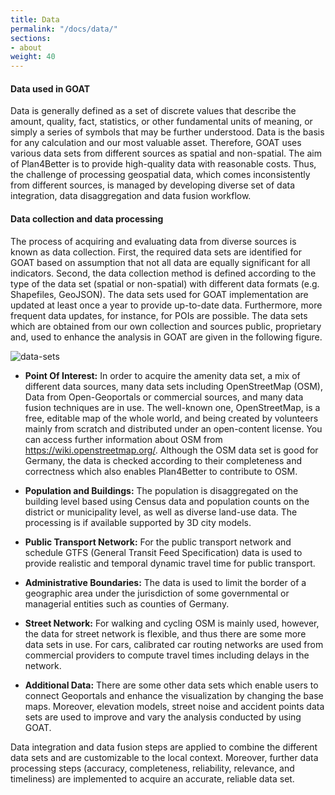 ```yaml
---
title: Data   
permalink: "/docs/data/"
sections:
- about
weight: 40
---
```


#### Data used in GOAT

Data is generally defined as a set of discrete values that describe the amount, quality, fact, statistics, or other fundamental units of meaning, or simply a series of symbols that may be further understood. Data is the basis for any calculation and our most valuable asset. Therefore, GOAT uses various data sets from different sources as spatial and non-spatial. The aim of Plan4Better is to provide high-quality data with reasonable costs. Thus, the challenge of processing geospatial data, which comes inconsistently from different sources, is managed by developing diverse set of data integration, data disaggregation and data fusion workflow.

#### Data collection and data processing

The process of acquiring and evaluating data from diverse sources is known as data collection. First, the required data sets are identified for GOAT based on assumption that not all data are equally significant for all indicators. 
Second, the data collection method is defined according to the type of the data set (spatial or non-spatial) with different data formats (e.g. Shapefiles, GeoJSON). The data sets used for GOAT implementation are updated at least once a year to provide up-to-date data. Furthermore, more frequent data updates, for instance, for POIs are possible. 
The data sets which are obtained from our own collection and sources public, proprietary and, used to enhance the analysis in GOAT are given in the following figure.

<img src="\images\docs\technical_documentation\data\data_en_cropped.webp" alt="data-sets" style="max-height:900px;"/>  

- **Point Of Interest:** In order to acquire the amenity data set, a mix of different data sources, many data sets including OpenStreetMap (OSM), Data from Open-Geoportals or commercial sources, and many data fusion techniques are in use. The well-known one, OpenStreetMap, is a free, editable map of the whole world, and being created by volunteers mainly from scratch and distributed under an open-content license. You can access further information about OSM from https://wiki.openstreetmap.org/. Although the OSM data set is good for Germany, the data is checked according to their completeness and correctness which also enables Plan4Better to contribute to OSM.

- **Population and Buildings:** The population is disaggregated on the building level based using Census data and population counts on the district or municipality level, as well as diverse land-use data. The processing is if available supported by 3D city models.

- **Public Transport Network:** For the public transport network and schedule GTFS (General Transit Feed Specification) data is used to provide realistic and temporal dynamic travel time for public transport. 

- **Administrative Boundaries:** The data is used to limit the border of a geographic area under the jurisdiction of some governmental or managerial entities such as counties of Germany.

- **Street Network:** For walking and cycling OSM is mainly used, however, the data for street network is flexible, and thus there are some more data sets in use. For cars, calibrated car routing networks are used from commercial providers to compute travel times including delays in the network.

- **Additional Data:** There are some other data sets which enable users to connect Geoportals and enhance the visualization by changing the base maps. Moreover, elevation models, street noise and accident points data sets are used to improve and vary the analysis conducted by using GOAT. 

Data integration and data fusion steps are applied to combine the different data sets and are customizable to the local context. Moreover, further data processing steps (accuracy, completeness, reliability, relevance, and timeliness) are implemented to acquire an accurate, reliable data set. 